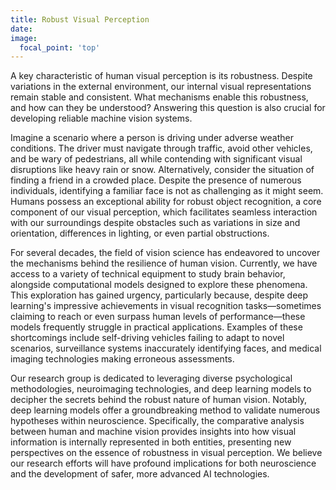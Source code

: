 ```yaml
---
title: Robust Visual Perception
date: 
image:
  focal_point: 'top'
---
```


A key characteristic of human visual perception is its robustness. Despite variations in the external environment, our internal visual representations remain stable and consistent. What mechanisms enable this robustness, and how can they be understood? Answering this question is also crucial for developing reliable machine vision systems.

<!--more-->

Imagine a scenario where a person is driving under adverse weather conditions. The driver must navigate through traffic, avoid other vehicles, and be wary of pedestrians, all while contending with significant visual disruptions like heavy rain or snow. Alternatively, consider the situation of finding a friend in a crowded place. Despite the presence of numerous individuals, identifying a familiar face is not as challenging as it might seem. Humans possess an exceptional ability for robust object recognition, a core component of our visual perception, which facilitates seamless interaction with our surroundings despite obstacles such as variations in size and orientation, differences in lighting, or even partial obstructions. 

For several decades, the field of vision science has endeavored to uncover the mechanisms behind the resilience of human vision. Currently, we have access to a variety of technical equipment to study brain behavior, alongside computational models designed to explore these phenomena. This exploration has gained urgency, particularly because, despite deep learning's impressive achievements in visual recognition tasks—sometimes claiming to reach or even surpass human levels of performance—these models frequently struggle in practical applications. Examples of these shortcomings include self-driving vehicles failing to adapt to novel scenarios, surveillance systems inaccurately identifying faces, and medical imaging technologies making erroneous assessments. 

Our research group is dedicated to leveraging diverse psychological methodologies, neuroimaging technologies, and deep learning models to decipher the secrets behind the robust nature of human vision. Notably, deep learning models offer a groundbreaking method to validate numerous hypotheses within neuroscience. Specifically, the comparative analysis between human and machine vision provides insights into how visual information is internally represented in both entities, presenting new perspectives on the essence of robustness in visual perception. We believe our research efforts will have profound implications for both neuroscience and the development of safer, more advanced AI technologies.